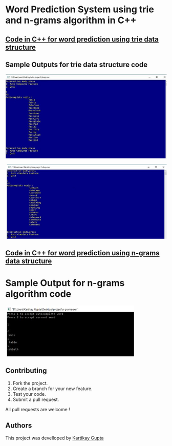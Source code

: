 # Word Prediction System using trie and n-grams algorithm in C++

## [Code in C++ for word prediction using trie data structure](https://github.com/Kartikay77/Resume/blob/main/DSA_PROJECT/dsa%20Trie%20code.cpp)

## Sample Outputs for trie data structure code 

![1st Output for trie data structure](https://github.com/Kartikay77/Resume/blob/main/DSA_PROJECT/Trie%20output1.JPG?raw=true)

![2nd Output for trie data structure](https://github.com/Kartikay77/Resume/blob/main/DSA_PROJECT/Trie%20output2.JPG?raw=true)



## [Code in C++ for word prediction using n-grams data structure](https://github.com/Kartikay77/Resume/blob/main/DSA_PROJECT/dsa%20n-grams%20code.cpp)

# Sample Output for n-grams algorithm code

![Output for n-grams algorithm](https://github.com/Kartikay77/Resume/blob/main/DSA_PROJECT/n-grams%20output1.JPG?raw=true)


## Contributing
1. Fork the project.
2. Create a branch for your new feature.
3. Test your code.
5. Submit a pull request.

All pull requests are welcome !

## Authors
This project was develloped by [Kartikay Gupta](https://github.com/Kartikay77)
